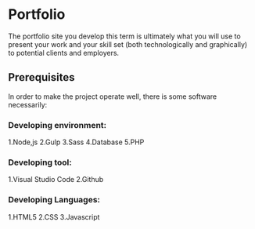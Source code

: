 # Portfolio
The portfolio site you develop this term is ultimately what you will use to present
your work and your skill set (both technologically and graphically) to potential clients
and employers. 

## Prerequisites
In order to make the project operate well, there is some software necessarily:

### Developing environment:
 1.Node,js
 2.Gulp
 3.Sass
 4.Database
 5.PHP

### Developing tool:
 1.Visual Studio Code
 2.Github

### Developing Languages:
 1.HTML5
 2.CSS
 3.Javascript
